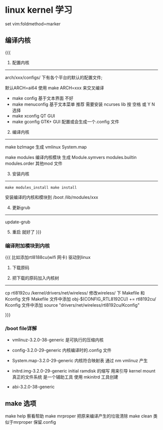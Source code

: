 linux kernel 学习
==============================
set vim:foldmethod=marker

## 编译内核
{{{
1. 配置内核
---------------------
  arch/xxx/configs/ 下有各个平台的默认的配置文件;

  默认ARCH=ai64
  使用 make ARCH=xxx 来交叉编译

* make config 基于文本界面 不好
* make menuconfig 基于文本菜单 推荐 需要安装 ncurses lib
   按 空格 或 Y N 选择
* make xconfig  QT GUI
* make gconfig  GTK+ GUI
  配置或会生成一个.config 文件


2. 编译内核
-------------------------
make bzImage 
   生成 vmlinux
        System.map

make modules 编译内核模块
   生成 Module.symvers
        modules.builtin
        modules.order
        其他mod 文件

3. 安装内核
------------------------
`make modules_install
make install`
 
安装编译的内核和模块到 /boot  /lib/modules/xxx

4. 更新grub
------------------------
update-grub

5. 重启 就好了
}}}

### 编译附加模块到内核
{{{
比如添加rtl8188cu(wifi 网卡) 驱动到linux
1. 下载原码

2. 把下载的原码加入内核树
-----------------------------
   cp rtl8192cu /kernel/drivers/net/wireless/
   修改wireless/ 下 Makefile 和 Kconfig 文件
     Makefile 文件中添加 obj-$(CONFIG_RTL8192CU) += rtl8192cu/
     Kconfig  文件中添加 source "drivers/net/wireless/rtl8192cu/Kconfig"


   

}}}

### /boot file详解 
* vmlinuz-3.2.0-38-generic
          是可执行的压缩内核

* config-3.2.0-29-generic 
        内核编译时的.config 文件

* System.map-3.2.0-29-generic
     内核符合映射表 通过 nm vmlinuz 产生

* initrd.img-3.2.0-29-generic
     initial ramdisk 的缩写  用来引导 kernel mount真正的文件系统
       是一个辅助工具
    使用 mkinitrd 工具创建 
* abi-3.2.0-38-generic



make 选项
-----------------------------
make help 察看帮助
make mrproper 把原来编译产生的垃圾清除
make clean    类似于mrproper 保留.config

